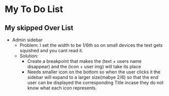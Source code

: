 # My To Do List

## My skipped Over List

* Admin sidebar
  * Problem: I set the width to be 1/6th so on small devices the text gets squished and you cant read it. 
  * Solution: 
    * Create a breakpoint that makes the (text + users name disappear) and the (icon + user img) will take its place
    * Needs smaller icon on the bottom so when the user clicks it the sidebar will expand to a larger size(mabye 2/6) so that the end user can be displayed the corresponding Title incase they do not know what each icon represents. 